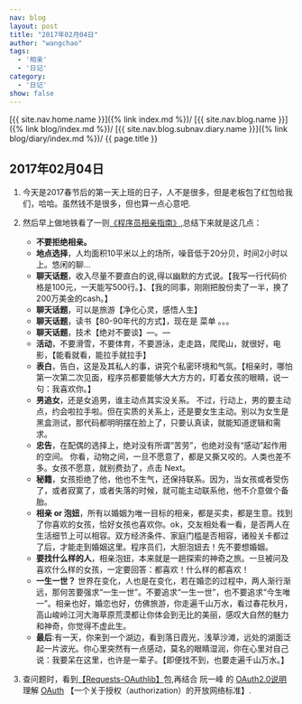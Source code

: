 ```yaml
---
nav: blog
layout: post
title: "2017年02月04日"
author: "wangchao"
tags:
  - '相亲'
  - '日记'
category:
  - '日记'
show: false
---
```


[{{ site.nav.home.name }}]({% link index.md %})/
[{{ site.nav.blog.name }}]({% link blog/index.md %})/
[{{ site.nav.blog.subnav.diary.name }}]({% link blog/diary/index.md %})/
{{ page.title }}

## 2017年02月04日

1. 今天是2017春节后的第一天上班的日子，人不是很多，但是老板包了红包给我们，哈哈。虽然钱不是很多，但也算一点心意吧.

2. 然后早上做地铁看了一则[《程序员相亲指南》](http://www.jianshu.com/p/38476f4976f4),总结下来就是这几点：
    * __不要拒绝相亲。__
    * __地点选择__，人均面积10平米以上的场所，噪音低于20分贝，时间2小时以上。悠闲的聊...
    * __聊天话题__，收入尽量不要直白的说,得以幽默的方式说。【我写一行代码价格是100元，一天能写500行。】、【我的同事，刚刚把股份卖了一半，换了200万美金的cash。】
    * __聊天话题__，可以是旅游【净化心灵，感悟人生】
    * __聊天话题__，读书【80-90年代的方式】，现在是 菜单 。。。
    * __聊天话题__，技术【绝对不要谈】—。—
    * __活动__，不要滑雪，不要体育，不要游泳，走走路，爬爬山，就很好，电影，【能看就看，能拉手就拉手】
    * __表白__，告白，这是及其私人的事，讲究个私密环境和气氛。【相亲时，哪怕第一次第二次见面，程序员都要能够大大方方的，盯着女孩的眼睛，说一句：我喜欢你。】
    * __男追女__，还是女追男，谁主动点其实没关系。 不过，行动上，男的要主动点，约会啦拉手啦。但在实质的关系上，还是要女生主动。别以为女生是黑盒测试，那代码都明明摆在脸上了，只要认真读，就能知道逻辑和需求。
    * __忠告__，在配偶的选择上，绝对没有所谓“苦劳”，也绝对没有“感动”起作用的空间。 你看，动物之间，一旦不愿意了，都是又撕又咬的。人类也差不多。女孩不愿意，就别费劲了，点击 Next。
    * __秘籍__，女孩拒绝了他，他也不生气，还保持联系。因为，当女孩或者受伤了，或者寂寞了，或者失落的时候，就可能主动联系他，他不介意做个备胎。
    * __相亲 or 泡妞__，所有以婚姻为唯一目标的相亲，都是买卖，都是生意。找到了你喜欢的女孩，恰好女孩也喜欢你。ok，交友相处看一看，是否两人在生活细节上可以相容。双方经济条件、家庭门槛是否相容，诸般关卡都过了后，才能走到婚姻这里。程序员们，大胆泡妞去！先不要想婚姻。
    * __要找什么样的人__，相亲泡妞，本来就是一趟探索的神奇之旅。一旦被问及喜欢什么样的女孩，一定要回答：都喜欢！什么样的都喜欢！
    * __一生一世？__ 世界在变化，人也是在变化，若在婚恋的过程中，两人渐行渐远，那何苦要强求“一生一世”。不要追求“一生一世”，也不要追求“今生唯一”。相亲也好，婚恋也好，仿佛旅游，你走遍千山万水，看过春花秋月，高山峻岭江河大海草原荒漠都让你体会到无比的美丽，感叹大自然的魅力和神奇，你觉得不虚此生。
    * __最后__:有一天，你来到一个湖边，看到落日霞光，浅草沙滩，远处的湖面泛起一片波光。你心里突然有一点感动，莫名的眼睛湿润，你在心里对自己说：我要呆在这里，也许是一辈子。【即便找不到，也要走遍千山万水。】

3. 查问题时，看到[【Requests-OAuthlib】](https://requests-oauthlib.readthedocs.io/en/latest/index.html)包,再结合 阮一峰 的 [OAuth2.0说明](http://www.ruanyifeng.com/blog/2014/05/oauth_2_0.html) 理解 [OAuth](http://en.wikipedia.org/wiki/OAuth) 【一个关于授权（authorization）的开放网络标准】.

